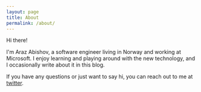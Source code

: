 ```yaml
---
layout: page
title: About
permalink: /about/
---
```


Hi there!

I'm Araz Abishov, a software engineer living in Norway and working at Microsoft. I enjoy learning and playing around with the new technology, and I occasionally write about it in this blog.

If you have any questions or just want to say hi, you can reach out to me at [twitter](https://twitter.com/arazabishov).
